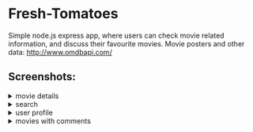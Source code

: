 # Fresh-Tomatoes

Simple node.js express app, where users can check movie related information, and discuss their favourite movies.
Movie posters and other data: http://www.omdbapi.com/


 ## Screenshots:
 
<details closed><summary>movie details</summary>

![movie details](screenshots/movie_details.png)
</details>


<details closed><summary>search</summary>

![search](screenshots/movie_search.png)
</details>


<details closed><summary>user profile</summary>

![user profile](screenshots/user_profile.png)
</details>

<details closed><summary>movies with comments</summary>

![movies with comments](screenshots/list_of_movies_with_comments.png)
</details>